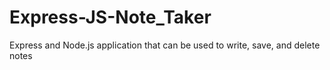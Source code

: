 # Express-JS-Note_Taker
Express and Node.js application that can be used to write, save, and delete notes
